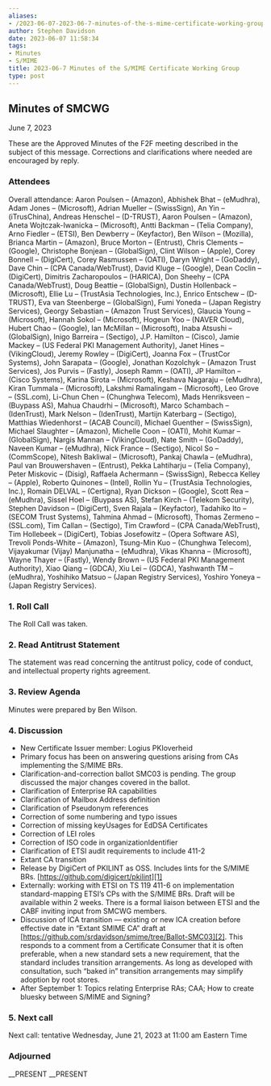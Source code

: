 ```yaml
---
aliases:
- /2023-06-07-2023-06-7-minutes-of-the-s-mime-certificate-working-group/
author: Stephen Davidson
date: 2023-06-07 11:58:34
tags:
- Minutes
- S/MIME
title: 2023-06-7 Minutes of the S/MIME Certificate Working Group
type: post
---
```


## Minutes of SMCWG

June 7, 2023

These are the Approved Minutes of the F2F meeting described in the subject of this message. Corrections and clarifications where needed are encouraged by reply.

### Attendees

Overall attendance: Aaron Poulsen – (Amazon), Abhishek Bhat – (eMudhra), Adam Jones – (Microsoft), Adrian Mueller – (SwissSign), An Yin – (iTrusChina), Andreas Henschel – (D-TRUST), Aaron Poulsen – (Amazon), Aneta Wojtczak-Iwanicka – (Microsoft), Antti Backman – (Telia Company), Arno Fiedler – (ETSI), Ben Dewberry – (Keyfactor), Ben Wilson – (Mozilla), Brianca Martin – (Amazon), Bruce Morton – (Entrust), Chris Clements – (Google), Christophe Bonjean – (GlobalSign), Clint Wilson – (Apple), Corey Bonnell – (DigiCert), Corey Rasmussen – (OATI), Daryn Wright – (GoDaddy), Dave Chin – (CPA Canada/WebTrust), David Kluge – (Google), Dean Coclin – (DigiCert), Dimitris Zacharopoulos – (HARICA), Don Sheehy – (CPA Canada/WebTrust), Doug Beattie – (GlobalSign), Dustin Hollenback – (Microsoft), Ellie Lu – (TrustAsia Technologies, Inc.), Enrico Entschew – (D-TRUST), Eva van Steenberge – (GlobalSign), Fumi Yoneda – (Japan Registry Services), Georgy Sebastian – (Amazon Trust Services), Glaucia Young – (Microsoft), Hannah Sokol – (Microsoft), Hogeun Yoo – (NAVER Cloud), Hubert Chao – (Google), Ian McMillan – (Microsoft), Inaba Atsushi – (GlobalSign), Inigo Barreira – (Sectigo), J.P. Hamilton – (Cisco), Jamie Mackey – (US Federal PKI Management Authority), Janet Hines – (VikingCloud), Jeremy Rowley – (DigiCert), Joanna Fox – (TrustCor Systems), John Sarapata – (Google), Jonathan Kozolchyk – (Amazon Trust Services), Jos Purvis – (Fastly), Joseph Ramm – (OATI), JP Hamilton – (Cisco Systems), Karina Sirota – (Microsoft), Keshava Nagaraju – (eMudhra), Kiran Tummala – (Microsoft), Lakshmi Ramalingam – (Microsoft), Leo Grove – (SSL.com), Li-Chun Chen – (Chunghwa Telecom), Mads Henriksveen – (Buypass AS), Mahua Chaudrhi – (Microsoft), Marco Schambach – (IdenTrust), Mark Nelson – (IdenTrust), Martijn Katerbarg – (Sectigo), Matthias Wiedenhorst – (ACAB Council), Michael Guenther – (SwissSign), Michael Slaughter – (Amazon), Michelle Coon – (OATI), Mohit Kumar – (GlobalSign), Nargis Mannan – (VikingCloud), Nate Smith – (GoDaddy), Naveen Kumar – (eMudhra), Nick France – (Sectigo), Nicol So – (CommScope), Nitesh Bakliwal – (Microsoft), Pankaj Chawla – (eMudhra), Paul van Brouwershaven – (Entrust), Pekka Lahtiharju – (Telia Company), Peter Miskovic – (Disig), Raffaela Achermann – (SwissSign), Rebecca Kelley – (Apple), Roberto Quinones – (Intel), Rollin Yu – (TrustAsia Technologies, Inc.), Romain DELVAL – (Certigna), Ryan Dickson – (Google), Scott Rea – (eMudhra), Sissel Hoel – (Buypass AS), Stefan Kirch – (Telekom Security), Stephen Davidson – (DigiCert), Sven Rajala – (Keyfactor), Tadahiko Ito – (SECOM Trust Systems), Tahmina Ahmad – (Microsoft), Thomas Zermeno – (SSL.com), Tim Callan – (Sectigo), Tim Crawford – (CPA Canada/WebTrust), Tim Hollebeek – (DigiCert), Tobias Josefowitz – (Opera Software AS), Trevoli Ponds-White – (Amazon), Tsung-Min Kuo – (Chunghwa Telecom), Vijayakumar (Vijay) Manjunatha – (eMudhra), Vikas Khanna – (Microsoft), Wayne Thayer – (Fastly), Wendy Brown – (US Federal PKI Management Authority), Xiao Qiang – (GDCA), Xiu Lei – (GDCA), Yashwanth TM – (eMudhra), Yoshihiko Matsuo – (Japan Registry Services), Yoshiro Yoneya – (Japan Registry Services).

### 1. Roll Call

The Roll Call was taken.

### 2. Read Antitrust Statement

The statement was read concerning the antitrust policy, code of conduct, and intellectual property rights agreement.

### 3. Review Agenda

Minutes were prepared by Ben Wilson.

### 4. Discussion

- New Certificate Issuer member: Logius PKIoverheid
- Primary focus has been on answering questions arising from CAs implementing the S/MIME BRs.
- Clarification-and-correction ballot SMC03 is pending. The group discussed the major changes covered in the ballot.
- Clarification of Enterprise RA capabilities
- Clarification of Mailbox Address definition
- Clarification of Pseudonym references
- Correction of some numbering and typo issues
- Correction of missing keyUsages for EdDSA Certificates
- Correction of LEI roles
- Correction of ISO code in organizationIdentifier
- Clarification of ETSI audit requirements to include 411-2
- Extant CA transition
- Release by DigiCert of PKILINT as OSS. Includes lints for the S/MIME BRs. [https://github.com/digicert/pkilint][1]
- Externally: working with ETSI on TS 119 411-6 on implementation standard-mapping ETSI’s CPs with the S/MIME BRs. Draft will be available within 2 weeks. There is a formal liaison between ETSI and the CABF inviting input from SMCWG members.
- Discussion of ICA transition — existing or new ICA creation before effective date in “Extant SMIME CA” draft at [https://github.com/srdavidson/smime/tree/Ballot-SMC03][2]. This responds to a comment from a Certificate Consumer that it is often preferable, when a new standard sets a new requirement, that the standard includes transition arrangements. As long as developed with consultation, such “baked in” transition arrangements may simplify adoption by root stores.
- After September 1: Topics relating Enterprise RAs; CAA; How to create bluesky between S/MIME and Signing?

### 5. Next call

Next call: tentative Wednesday, June 21, 2023 at 11:00 am Eastern Time

### Adjourned

\_\_PRESENT
\_\_PRESENT

[1]: https://github.com/digicert/pkilint
[2]: https://github.com/srdavidson/smime/tree/Ballot-SMC03